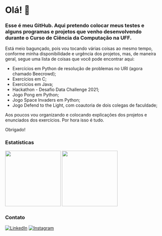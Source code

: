 # Olá! 👋

### Esse é meu GitHub. Aqui pretendo colocar meus testes e alguns programas e projetos que venho desenvolvendo durante o Curso de Ciência da Computação na UFF.

Está meio bagunçado, pois vou tocando várias coisas ao mesmo tempo, conforme minha disponibilidade e urgência dos projetos, mas, de maneira geral, segue uma lista de coisas que você pode encontrar aqui:

- Exercícios em Python de resolução de problemas no URI (agora chamado Beecrowd);
- Exercícios em C;
- Exercícios em Java;
- Hackathon - Desafio Data Challenge 2021;
- Jogo Pong em Python;
- Jogo Space Invaders em Python;
- Jogo Defend to the Light, com coautoria de dois colegas de faculdade;

Aos poucos vou organizando e colocando explicações dos projetos e enunciados dos exercícios. Por hora isso é tudo.

Obrigado!

### Estatísticas

<div>

 <img height="180em" src="https://github-readme-stats.vercel.app/api?username=NatanaelMendes&show_icons=true&theme=tokyonight"/>
 <img height="180em" src="https://github-readme-stats.vercel.app/api/top-langs/?username=NatanaelMendes&layout=compact&theme=tokyonight"/>
  
</div>

### Contato
[![LinkedIn](https://img.shields.io/badge/LinkedIn-0077B5?style=for-the-badge&logo=linkedin&logoColor=white)](https://www.linkedin.com/in/natanael-alves-1b6866a5/)
[![Instagram](https://img.shields.io/badge/Instagram-E4405F?style=for-the-badge&logo=instagram&logoColor=white)](https://www.instagram.com/natanael.amendes/)
